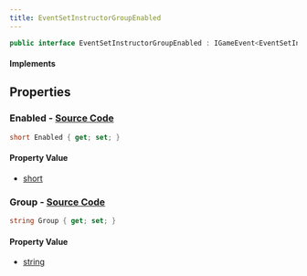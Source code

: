 ```yaml
---
title: EventSetInstructorGroupEnabled
---
```


```csharp
public interface EventSetInstructorGroupEnabled : IGameEvent<EventSetInstructorGroupEnabled>
```

#### Implements

## Properties

### **Enabled** - [Source Code](https://github.com/swiftly-solution/swiftlys2/blob/main/managed/src/SwiftlyS2.Generated/GameEvents/Interfaces/EventSetInstructorGroupEnabled.cs#L26)

```csharp
short Enabled { get; set; }
```

#### Property Value

- [short](https://learn.microsoft.com/dotnet/api/system.int16)

### **Group** - [Source Code](https://github.com/swiftly-solution/swiftlys2/blob/main/managed/src/SwiftlyS2.Generated/GameEvents/Interfaces/EventSetInstructorGroupEnabled.cs#L21)

```csharp
string Group { get; set; }
```

#### Property Value

- [string](https://learn.microsoft.com/dotnet/api/system.string)

